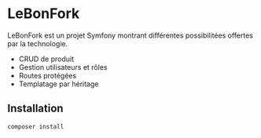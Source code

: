 # LeBonFork

LeBonFork est un projet Symfony montrant différentes possibilitées offertes par la technologie.

- CRUD de produit
- Gestion utilisateurs et rôles
- Routes protégées
- Templatage par héritage

## Installation

    composer install
